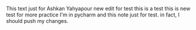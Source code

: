 This text just for Ashkan Yahyapour
new edit for test
this is a test
this is new test for more practice
I'm in pycharm and this note just for test.
in fact, I should push my changes.
